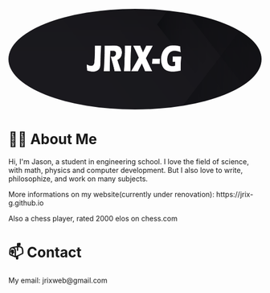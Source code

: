 <p align="center">
  <img
    src="/banner6.png"
    alt="Alt text"
    title="Optional title"
    height="200"
    width="100%"
    style="border-radius: 50%"
  >
</p>

<h1>🧙‍♂️ About Me </h1>
<p>Hi, I'm Jason, a student in engineering school. I love the field of science, with math, physics and computer development. But I also love to write, philosophize, and work on many subjects.</p>
<p>More informations on my website(currently under renovation): https://jrix-g.github.io</p>
<p>Also a chess player, rated 2000 elos on chess.com</p>



<h1>📫 Contact </h1>
<p>My email: jrixweb@gmail.com</p>
